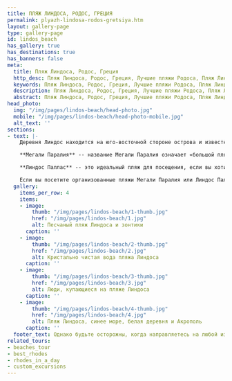 ```yaml
---
title: ПЛЯЖ ЛИНДОСА, РОДОС, ГРЕЦИЯ
permalink: plyazh-lindosa-rodos-gretsiya.htm
layout: gallery-page
type: gallery-page
id: lindos_beach
has_gallery: true
has_destinations: true
has_banners: false
meta:
  title: Пляж Линдоса, Родос, Греция
  http_desc: Пляж Линдоса, Родос, Греция, Лучшие пляжи Родоса, Пляж Линдоса, Родос, Греция
  keywords: Пляж Линдоса, Родос, Греция, Лучшие пляжи Родоса, Пляж Линдоса, Родос, Греция
  description: Пляж Линдоса, Родос, Греция, Лучшие пляжи Родоса, Пляж Линдоса, Родос, Греция
  abstract: Пляж Линдоса, Родос, Греция, Лучшие пляжи Родоса, Пляж Линдоса, Родос, Греция
head_photo:
  img: "/img/pages/lindos-beach/head-photo.jpg"
  mobile: "/img/pages/lindos-beach/head-photo-mobile.jpg"
  alt_text: ''
sections:
- text: |-
    Деревня Линдос находится на юго-восточной стороне острова и известна не только своим идеальным расположением, но и своими пляжами:

    **Мегали Паралия** -- название Мегали Паралия означает «большой пляж», и он находится всего в нескольких минутах ходьбы от деревни Линдос. Это также один из самых больших пляжей на острове.

    **Линдос Паллас** -- это идеальный пляж для посещения, если вы хотите устроить приватный пикник на двоих. Линдос Паллас -- небольшой и тихий пляж по сравнению с Мегали Паралия.

    Если вы посетите организованные пляжи Мегали Паралия или Линдос Паллас, они порадуют вас золотым песком и кристально чистой водой. Посетители могут воспользоваться удобными шезлонгами на пляже, а также отправиться в один из местных ресторанов.
  gallery:
    items_per_row: 4
    items:
    - image:
        thumb: "/img/pages/lindos-beach/1-thumb.jpg"
        href: "/img/pages/lindos-beach/1.jpg"
        alt: Песчаный пляж Линдоса и зонтики
      caption: ''
    - image:
        thumb: "/img/pages/lindos-beach/2-thumb.jpg"
        href: "/img/pages/lindos-beach/2.jpg"
        alt: Кристально чистая вода пляжа Линдоса
      caption: ''
    - image:
        thumb: "/img/pages/lindos-beach/3-thumb.jpg"
        href: "/img/pages/lindos-beach/3.jpg"
        alt: Люди, купающиеся на пляже Линдоса
      caption: ''
    - image:
        thumb: "/img/pages/lindos-beach/4-thumb.jpg"
        href: "/img/pages/lindos-beach/4.jpg"
        alt: Пляж Линдоса, синее море, белая деревня и Акрополь
      caption: ''
  footer_text: Однако будьте осторожны, когда направляетесь на любой из пляжей. Тропа, ведущая из деревни, довольно крутая, поэтому убедитесь, что у вас есть надежная обувь. Как только вы доберетесь до пляжа, вы можете расслабиться и насладиться отдыхом. Пляж хорошо защищен скалами от ветра и волн, поэтому вы можете без страха кататься на водных мотоциклах или лодке-банане, на пляже есть станция водных видов спорта.
related_tours:
- beaches_tour
- best_rhodes
- rhodes_in_a_day
- custom_excursions
---
```


